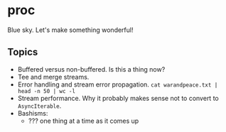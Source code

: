 # proc

Blue sky. Let's make something wonderful!

## Topics

  - Buffered versus non-buffered. Is this a thing now?
  - Tee and merge streams.
  - Error handling and stream error propagation. `cat warandpeace.txt | head -n 50 | wc -l`
  - Stream performance. Why it probably makes sense not to convert to `AsyncIterable`.
  - Bashisms:
      - ??? one thing at a time as it comes up
